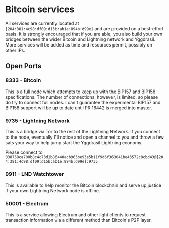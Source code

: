 # Bitcoin services

All services are currently located at `[204:381:4c98:df09:d15b:ab1e:894b:d99e]` and are provided on a best-effort basis. It is strongly encouraged that if you are able, you also build your own bridges between the wider Bitcoin and Lightning network and Yggdrasil. More services will be added as time and resources permit, possibly on other IPs.

## Open Ports

### 8333 - Bitcoin
This is a full node which attempts to keep up with the BIP157 and BIP158 specifications. The number of connections, however, is limited, so please do try to connect full nodes. I can't guarantee the experimental BIP157 and BIP158 support will be up to date until PR 16442 is merged into master.

### 9735 - Lightning Network
This is a bridge via Tor to the rest of the Lightning Network. If you connect to the node, eventually I'll notice and open a channel to you and throw a few sats your way to help jump start the Yggdrasil Lightning economy.

Please connect to `038758ca700b8c4c73d1b86440acb963be93e5b11f9d6f363041be43572c8cbd43@[204:381:4c98:df09:d15b:ab1e:894b:d99e]:9735`

### 9911 - LND Watchtower
This is available to help monitor the Bitcoin blockchain and serve up justice if your own Lightning Network node is offline.

### 50001 - Electrum
This is a service allowing Electrum and other light clients to request transaction information via a different method than Bitcoin's P2P layer.
